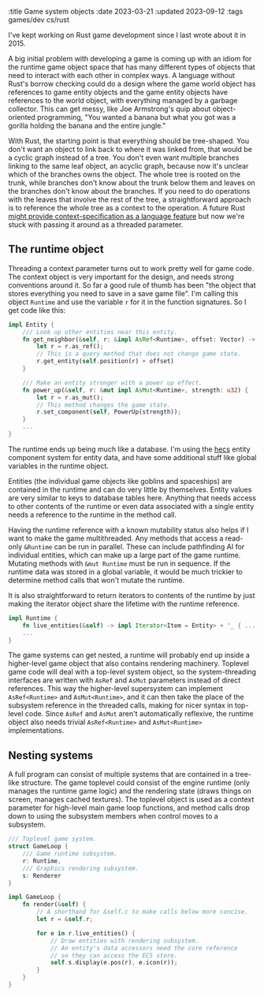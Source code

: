 :title Game system objects
:date 2023-03-21
:updated 2023-09-12
:tags games/dev cs/rust

I've kept working on Rust game development since I last wrote about it in 2015.

A big initial problem with developing a game is coming up with an idiom for the runtime game object space that has many different types of objects that need to interact with each other in complex ways.
A language without Rust's borrow checking could do a design where the game world object has references to game entity objects and the game entity objects have references to the world object, with everything managed by a garbage collector.
This can get messy, like Joe Armstrong's quip about object-oriented programming, "You wanted a banana but what you got was a gorilla holding the banana and the entire jungle."

With Rust, the starting point is that everything should be tree-shaped.
You don't want an object to link back to where it was linked from, that would be a cyclic graph instead of a tree.
You don't even want multiple branches linking to the same leaf object, an acyclic graph, because now it's unclear which of the branches owns the object.
The whole tree is rooted on the trunk, while branches don't know about the trunk below them and leaves on the branches don't know about the branches.
If you need to do operations with the leaves that involve the rest of the tree, a straightforward approach is to reference the whole tree as a context to the operation.
A future Rust [might provide context-specification as a language feature](https://tmandry.gitlab.io/blog/posts/2021-12-21-context-capabilities/) but now we're stuck with passing it around as a threaded parameter.

## The runtime object

Threading a context parameter turns out to work pretty well for game code.
The context object is very important for the design, and needs strong conventions around it.
So far a good rule of thumb has been "the object that stores everything you need to save in a save game file".
I'm calling this object `Runtime` and use the variable `r` for it in the function signatures.
So I get code like this:

```rust
impl Entity {
    /// Look up other entities near this entity.
    fn get_neighbor(&self, r: &impl AsRef<Runtime>, offset: Vector) -> Option<Entity> {
        let r = r.as_ref();
        // This is a query method that does not change game state.
        r.get_entity(self.position(r) + offset)
    }

    /// Make an entity stronger with a power up effect.
    fn power_up(&self, r: &mut impl AsMut<Runtime>, strength: u32) {
        let r = r.as_mut();
        // This method changes the game state.
        r.set_component(self, PowerUp(strength));
    }
    ...
}
```

The runtime ends up being much like a database.
I'm using the [hecs](https://github.com/Ralith/hecs) entity component system for entity data, and have some additional stuff like global variables in the runtime object.

Entities (the individual game objects like goblins and spaceships) are contained in the runtime and can do very little by themselves.
Entity values are very similar to keys to database tables here.
Anything that needs access to other contents of the runtime or even data associated with a single entity needs a reference to the runtime in the method call.

Having the runtime reference with a known mutability status also helps if I want to make the game multithreaded.
Any methods that access a read-only `&Runtime` can be run in parallel.
These can include pathfinding AI for individual entities, which can make up a large part of the game runtime.
Mutating methods with `&mut Runtime` must be run in sequence.
If the runtime data was stored in a global variable, it would be much trickier to determine method calls that won't mutate the runtime.

It is also straightforward to return iterators to contents of the runtime by just making the iterator object share the lifetime with the runtime reference.

```rust
impl Runtime {
    fn live_entities(&self) -> impl Iterator<Item = Entity> + '_ { ... }
    ...
}
```

The game systems can get nested, a runtime will probably end up inside a higher-level game object that also contains rendering machinery.
Toplevel game code will deal with a top-level system object, so the system-threading interfaces are written with `AsRef` and `AsMut` parameters instead of direct references.
This way the higher-level supersystem can implement `AsRef<Runtime>` and `AsMut<Runtime>`, and it can then take the place of the subsystem reference in the threaded calls, making for nicer syntax in top-level code.
Since `AsRef` and `AsMut` aren't automatically reflexive, the runtime object also needs trivial `AsRef<Runtime>` and `AsMut<Runtime>` implementations.

## Nesting systems

A full program can consist of multiple systems that are contained in a tree-like structure.
The game toplevel could consist of the engine runtime (only manages the runtime game logic) and the rendering state (draws things on screen, manages cached textures).
The toplevel object is used as a context parameter for high-level main game loop functions, and method calls drop down to using the subsystem members when control moves to a subsystem.

```rust
/// Toplevel game system.
struct GameLoop {
    /// Game runtime subsystem.
    r: Runtime,
    /// Graphics rendering subsystem.
    s: Renderer
}

impl GameLoop {
    fn render(&self) {
        // A shorthand for &self.c to make calls below more concise.
        let r = &self.r;

        for e in r.live_entities() {
            // Draw entities with rendering subsystem.
            // An entity's data accessors need the core reference
            // so they can access the ECS store.
            self.s.display(e.pos(r), e.icon(r));
        }
    }
}
```
